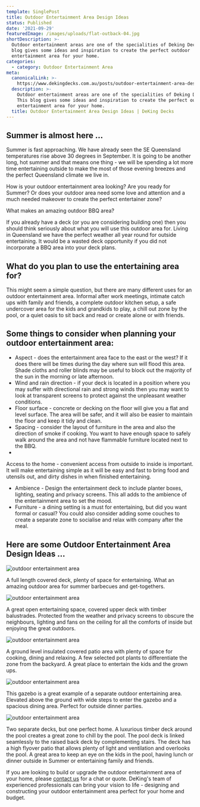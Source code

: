 ```yaml
---
template: SinglePost
title: Outdoor Entertainment Area Design Ideas
status: Published
date: '2021-09-29'
featuredImage: /images/uploads/flat-outback-04.jpg
shortDescription: >-
  Outdoor entertainment areas are one of the specialities of Deking Decks. This
  blog gives some ideas and inspiration to create the perfect outdoor
  entertainment area for your home.
categories:
  - category: Outdoor Entertainment Area
meta:
  canonicalLink: >-
    https://www.dekingdecks.com.au/posts/outdoor-entertainment-area-design-ideas/
  description: >-
    Outdoor entertainment areas are one of the specialities of Deking Decks.
    This blog gives some ideas and inspiration to create the perfect outdoor
    entertainment area for your home.
  title: Outdoor Entertainment Area Design Ideas | DeKing Decks
---
```

## Summer is almost here ...

Summer is fast approaching. We have already seen the SE Queensland temperatures rise above 30 degrees in September. It is going to be another long, hot summer and that means one thing - we will be spending a lot more time entertaining outside to make the most of those evening breezes and the perfect Queensland climate we live in.

How is your outdoor entertainment area looking?  Are you ready for Summer? Or does your outdoor area need some love and attention and a much needed makeover to create the perfect entertainer zone?

What makes an amazing outdoor BBQ area?

If you already have a deck (or you are considering building one) then you should think seriously about what you will use this outdoor area for. Living in Queensland we have the perfect weather all year round for outside entertaining. It would be a wasted deck opportunity if you did not incorporate a BBQ area into your deck plans.

## What do you plan to use the entertaining area for?

This might seem a simple question, but there are many different uses for an outdoor entertainment area. Informal after work meetings, intimate catch ups with family and friends, a complete outdoor kitchen setup, a safe undercover area for the kids and grandkids to play, a chill out zone by the pool, or a quiet oasis to sit back and read or create alone or with friends.

## Some things to consider when planning your outdoor entertainment area:



* Aspect - does the entertainment area face to the east or the west? If it does there will be times during the day where sun will flood this area. Shade cloths and roller blinds may be useful to block out the majority of the sun in the morning or late afternoon.
* Wind and rain direction - if your deck is located in a position where you may suffer with directional rain and strong winds then you may want to look at transparent screens to protect against the unpleasant weather conditions. 
* Floor surface - concrete or decking on the floor will give you a flat and level surface. The area will be safer, and it will also be easier to maintain the floor and keep it tidy and clean.
* Spacing - consider the layout of furniture in the area and also the direction of smoke if cooking. You want to have enough space to safely walk around the area and not have flammable furniture located next to the BBQ.
* Access to the home - convenient access from outside to inside is important. It will make entertaining simple as it will be easy and fast to bring food and utensils out, and dirty dishes in when finished entertaining. 
* Ambience - Design the entertainment deck to include planter boxes, lighting, seating and privacy screens. This all adds to the ambience of the entertainment area to set the mood.
* Furniture - a dining setting is a must for entertaining, but did you want formal or casual? You could also consider adding some couches to create a separate zone to socialise and relax with company after the meal.

## Here are some Outdoor Entertainment Area Design Ideas ...

![outdoor entertainment area](/images/uploads/1.jpg)

A full length covered deck, plenty of space for entertaining. What an amazing outdoor area for summer barbecues and get-togethers.

![outdoor entertainment area](/images/uploads/10.jpg)

A great open entertaining space, covered upper deck with timber balustrades. Protected from the weather and privacy screens to obscure the neighbours, lighting and fans on the ceiling for all the comforts of inside but enjoying the great outdoors.

![outdoor entertainment area](/images/uploads/cooldekredlandbaymerbauposts.jpg)

A ground level insulated covered patio area with plenty of space for cooking, dining and relaxing. A few selected pot plants to differentiate the zone from the backyard. A great place to entertain the kids and the grown ups.

![outdoor entertainment area](/images/uploads/deking-gazebo.jpg)

This gazebo is a great example of a separate outdoor entertaining area. Elevated above the ground with wide steps to enter the gazebo and a spacious dining area. Perfect for outside dinner parties.

![outdoor entertainment area](/images/uploads/dsc_0174.jpg)

Two separate decks, but one perfect home. A luxurious timber deck around the pool creates a great zone to chill by the pool. The pool deck is linked seamlessly to the raised back deck by complementing stairs. The deck has a high flyover patio that allows plenty of light and ventilation and overlooks the pool. A great area to keep an eye on the kids in the pool, having lunch or dinner outside in Summer or entertaining family and friends. 

If you are looking to build or upgrade the outdoor entertainment area of your home, please [contact us](https://www.dekingdecks.com.au/contact/) for a chat or quote.  DeKing's team of experienced professionals can bring your vision to life - designing and constructing your outdoor entertainment area perfect for your home and budget.
